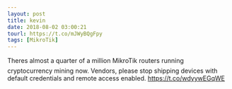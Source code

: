 ```yaml
---
layout: post
title: kevin
date: 2018-08-02 03:00:21
tourl: https://t.co/mJWyBQgFpy
tags: [MikroTik]
---
```

Theres almost a quarter of a million MikroTik routers running cryptocurrency mining now. Vendors, please stop shipping devices with default credentials and remote access enabled. https://t.co/wdyywEGqWE